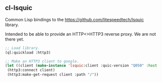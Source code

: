 ## cl-lsquic

Common Lisp bindings to the https://github.com/litespeedtech/lsquic library.

Intended to be able to provide an HTTP<>HTTP3 reverse proxy. We are not there
yet.

```lisp
;; Load library.
(ql:quickload :http3)

;; Make an HTTP3 client to google.
(let ((client (make-instance 'lsquic:client :quic-version "Q050" :host "google.com")))
 (http3:connect client)
 (http3:make-get-request client :path "/"))
```
